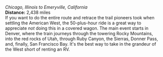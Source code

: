 _Chicago, Illinois to Emeryville, California_  
**Distance:** 2,438 miles  
If you want to do the entire route and retrace the trail pioneers took when settling the American West, the 50-plus-hour ride is a great way to appreciate _not_ doing this in a covered wagon. The main event starts in Denver, where the train journeys through the towering Rocky Mountains, into the red rocks of Utah, through Ruby Canyon, the Sierras, Donner Pass, and, finally, San Francisco Bay. It's the best way to take in the grandeur of the West short of renting an RV.